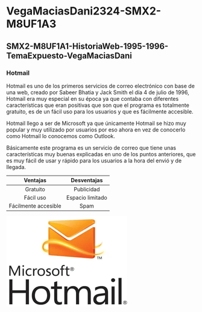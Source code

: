 # VegaMaciasDani2324-SMX2-M8UF1A3

## SMX2-M8UF1A1-HistoriaWeb-1995-1996-TemaExpuesto-VegaMaciasDani

### Hotmail

Hotmail es uno de los primeros servicios de correo electrónico con base de una web, creado por Sabeer Bhatia y Jack Smith el día 4 de julio de 1996, Hotmail era muy especial en su época ya que contaba con diferentes características que eran positivas que son que el programa es totalmente gratuito, es de un fácil uso para los usuarios y que es fácilmente accesible.

Hotmail llego a ser de Microsoft ya que únicamente Hotmail se hizo muy popular y muy utilizado por usuarios por eso ahora en vez de conocerlo como Hotmail lo conocemos como Outlook.

Básicamente este programa es un servicio de correo que tiene unas características muy buenas explicadas en uno de los puntos anteriores, que es muy fácil de usar y rápido para los usuarios a la hora del envió y de llegada.

|Ventajas|Desventajas|
|:--------------:|:--------------:|
|Gratuito|Publicidad|
|Fácil uso|Espacio limitado|
|Fácilmente accesible|Spam|


![Hotmail](https://github.com/Danivegamacias/SMX2-M8UF1A1-HistoriaWeb-1995-1996-Hotmail-VegaMaciasDani/blob/main/Sabeer-bhatia-co-founder-of-hotmail-1-320.png)